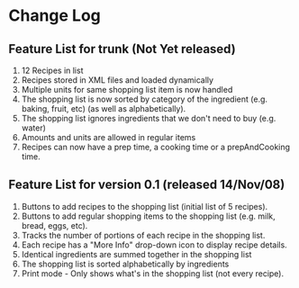 # Change Log #

## Feature List for trunk (Not Yet released) ##

  1. 12 Recipes in list
  1. Recipes stored in XML files and loaded dynamically
  1. Multiple units for same shopping list item is now handled
  1. The shopping list is now sorted by category of the ingredient (e.g. baking, fruit, etc) (as well as alphabetically).
  1. The shopping list ignores ingredients that we don't need to buy (e.g. water)
  1. Amounts and units are allowed in regular items
  1. Recipes can now have a prep time, a cooking time or a prepAndCooking time.

## Feature List for version 0.1 (released 14/Nov/08) ##

  1. Buttons to add recipes to the shopping list (initial list of 5 recipes).
  1. Buttons to add regular shopping items to the shopping list (e.g. milk, bread, eggs, etc).
  1. Tracks the number of portions of each recipe in the shopping list.
  1. Each recipe has a "More Info" drop-down icon to display recipe details.
  1. Identical ingredients are summed together in the shopping list
  1. The shopping list is sorted alphabetically by ingredients
  1. Print mode - Only shows what's in the shopping list (not every recipe).